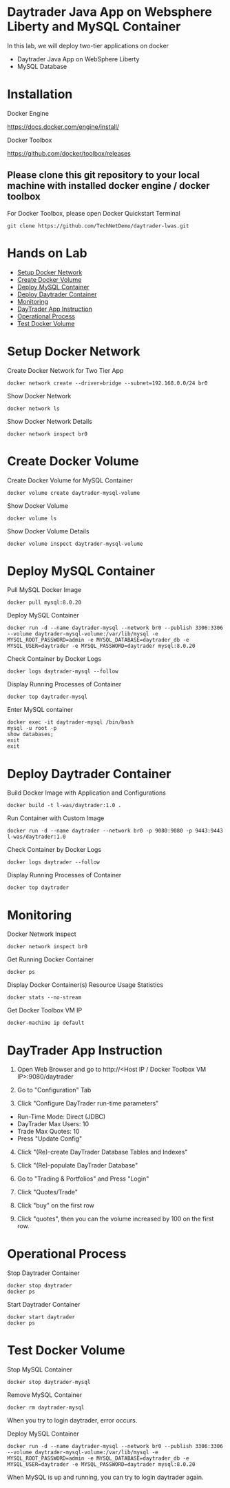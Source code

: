 # Daytrader Java App on Websphere Liberty and MySQL Container

In this lab, we will deploy two-tier applications on docker
- Daytrader Java App on WebSphere Liberty
- MySQL Database


# Installation

Docker Engine

https://docs.docker.com/engine/install/ 


Docker Toolbox

https://github.com/docker/toolbox/releases


## Please clone this git repository to your local machine with installed docker engine / docker toolbox

For Docker Toolbox, please open Docker Quickstart Terminal

    git clone https://github.com/TechNetDemo/daytrader-lwas.git



# Hands on Lab

- [Setup Docker Network](#setup-docker-network)
- [Create Docker Volume](#create-docker-volume)
- [Deploy MySQL Container](#deploy-mysql-container)
- [Deploy Daytrader Container](#deploy-daytrader-container)
- [Monitoring](#monitoring)
- [DayTrader App Instruction](#daytrader-app-instruction)
- [Operational Process](#operational-process)
- [Test Docker Volume](#test-docker-volume)


# Setup Docker Network

Create Docker Network for Two Tier App

    docker network create --driver=bridge --subnet=192.168.0.0/24 br0


Show Docker Network

    docker network ls
    
    
Show Docker Network Details

    docker network inspect br0


# Create Docker Volume

Create Docker Volume for MySQL Container

    docker volume create daytrader-mysql-volume


Show Docker Volume

    docker volume ls
    

Show Docker Volume Details

    docker volume inspect daytrader-mysql-volume


# Deploy MySQL Container

Pull MySQL Docker Image

    docker pull mysql:8.0.20


Deploy MySQL Container

    docker run -d --name daytrader-mysql --network br0 --publish 3306:3306 --volume daytrader-mysql-volume:/var/lib/mysql -e MYSQL_ROOT_PASSWORD=admin -e MYSQL_DATABASE=daytrader_db -e MYSQL_USER=daytrader -e MYSQL_PASSWORD=daytrader mysql:8.0.20


Check Container by Docker Logs

    docker logs daytrader-mysql --follow
    
    
Display Running Processes of Container

    docker top daytrader-mysql


Enter MySQL container

    docker exec -it daytrader-mysql /bin/bash
    mysql -u root -p
    show databases;
    exit
    exit


# Deploy Daytrader Container

Build Docker Image with Application and Configurations

    docker build -t l-was/daytrader:1.0 .


Run Container with Custom Image

    docker run -d --name daytrader --network br0 -p 9080:9080 -p 9443:9443 l-was/daytrader:1.0


Check Container by Docker Logs

    docker logs daytrader --follow
    
Display Running Processes of Container

    docker top daytrader


# Monitoring

Docker Network Inspect

    docker network inspect br0


Get Running Docker Container

    docker ps
    
Display Docker Container(s) Resource Usage Statistics

    docker stats --no-stream


Get Docker Toolbox VM IP

    docker-machine ip default


# DayTrader App Instruction

1. Open Web Browser and go to http://<Host IP / Docker Toolbox VM IP>:9080/daytrader 


2. Go to "Configuration" Tab


3. Click "Configure DayTrader run-time parameters"

- Run-Time Mode: Direct (JDBC)
- DayTrader Max Users: 10
- Trade Max Quotes: 10 
- Press "Update Config"


4. Click "(Re)-create  DayTrader Database Tables and Indexes"


5. Click "(Re)-populate  DayTrader Database"


6. Go to "Trading & Portfolios" and Press "Login"


7. Click "Quotes/Trade"


8. Click "buy" on the first row


9. Click "quotes", then you can the volume increased by 100 on the first row.


# Operational Process

Stop Daytrader Container

    docker stop daytrader
    docker ps
    
Start Daytrader Container

    docker start daytrader
    docker ps
    
# Test Docker Volume

Stop MySQL Container

    docker stop daytrader-mysql
  
Remove MySQL Container

    docker rm daytrader-mysql
    
    
When you try to login daytrader, error occurs.

  
Deploy MySQL Container 

    docker run -d --name daytrader-mysql --network br0 --publish 3306:3306 --volume daytrader-mysql-volume:/var/lib/mysql -e MYSQL_ROOT_PASSWORD=admin -e MYSQL_DATABASE=daytrader_db -e MYSQL_USER=daytrader -e MYSQL_PASSWORD=daytrader mysql:8.0.20
    

When MySQL is up and running, you can try to login daytrader again. 

